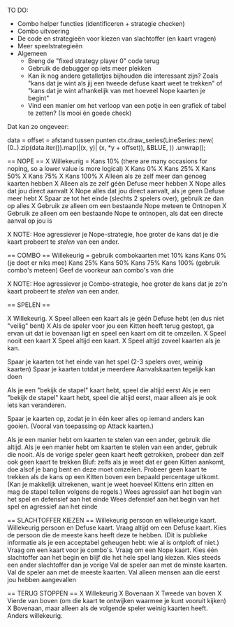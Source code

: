 TO DO:
* Combo helper functies (identificeren + strategie checken)
* Combo uitvoering
* De code en strategieën voor kiezen van slachtoffer (en kaart vragen)
* Meer speelstrategieën
* Algemeen
  * Breng de "fixed strategy player 0" code terug
  * Gebruik de debugger op iets meer plekken
  * Kan ik nog andere getalletjes bijhouden die interessant zijn? Zoals "kans dat je wint als jij een tweede defuse kaart weet te trekken" of "kans dat je wint afhankelijk van met hoeveel Nope kaarten je begint"
  * Vind een manier om het verloop van een potje in een grafiek of tabel te zetten? (Is mooi én goede check)

Dat kan zo ongeveer:

data = <lijst met hoeveel kaarten elke speler in deze ronde had>
offset = afstand tussen punten
ctx.draw_series(LineSeries::new(
    (0..).zip(data.iter()).map(|(x, y)| (x, *y + offset)),
    &BLUE,
))
.unwrap();


== NOPE ==
X Willekeurig = Kans 10% (there are many occasions for noping, so a lower value is more logical)
X Kans 0%
X Kans 25%
X Kans 50%
X Kans 75%
X Kans 100%
X Alleen als ze zelf meer dan genoeg kaarten hebben
X Alleen als ze zelf géén Defuse meer hebben
X Nope alles dat jou direct aanvalt
X Nope alles dat jou direct aanvalt, als je geen Defuse meer hebt
X Spaar ze tot het einde (slechts 2 spelers over), gebruik ze dan op alles
X Gebruik ze alleen om een bestaande Nope meteen te Ontnopen
X Gebruik ze alleen om een bestaande Nope te ontnopen, als dat een directe aanval op jou is

X NOTE: Hoe agressiever je Nope-strategie, hoe groter de kans dat je die kaart probeert te _stelen_ van een ander.

== COMBO ==
Willekeurig = gebruik combokaarten met 10% kans
Kans 0% (je doet er niks mee)
Kans 25%
Kans 50%
Kans 75%
Kans 100% (gebruik combo's meteen)
Geef de voorkeur aan combo's van drie

X NOTE: Hoe agressiever je Combo-strategie, hoe groter de kans dat je zo'n kaart probeert te _stelen_ van een ander.

== SPELEN == 

X Willekeurig.
X Speel alleen een kaart als je géén Defuse hebt (en dus niet "veilig" bent)
X Als de speler voor jou een Kitten heeft terug gestopt, ga ervan uit dat ie bovenaan ligt en speel een kaart om dit te omzeilen.
X Speel nooit een kaart
X Speel altijd een kaart.
X Speel altijd zoveel kaarten als je kan.

Spaar je kaarten tot het einde van het spel (2-3 spelers over, weinig kaarten)
Spaar je kaarten totdat je meerdere Aanvalskaarten tegelijk kan doen

Als je een "bekijk de stapel" kaart hebt, speel die altijd eerst
Als je een "bekijk de stapel" kaart hebt, speel die altijd eerst, maar alleen als je ook iets kan veranderen.


Spaar je kaarten op, zodat je in één keer alles op iemand anders kan gooien. (Vooral van toepassing op Attack kaarten.)

Als je een manier hebt om kaarten te stelen van een ander, gebruik die altijd.
Als je een manier hebt om kaarten te stelen van een ander, gebruik die nooit.
Als de vorige speler geen kaart heeft getrokken, probeer dan zelf ook geen kaart te trekken
Bluf: zelfs als je weet dat er geen Kitten aankomt, doe alsof je bang bent en deze moet omzeilen.
Probeer geen kaart te trekken als de kans op een Kitten boven een bepaald percentage uitkomt. (Kan je makkelijk uitrekenen, want je weet hoeveel Kittens erin zitten en mag de stapel tellen volgens de regels.)
Wees agressief aan het begin van het spel en defensief aan het einde
Wees defensief aan het begin van het spel en agressief aan het einde

== SLACHTOFFER KIEZEN ==
Willekeurig persoon en willekeurige kaart.
Willekeurig persoon en Defuse kaart.
Vraag altijd om een Defuse kaart. Kies de persoon die de meeste kans heeft deze te hebben. (Dit is publieke informatie als je een acceptabel geheugen hebt: wie al is ontploft of niet.)
Vraag om een kaart voor je combo's.
Vraag om een Nope kaart.
Kies één slachtoffer aan het begin en blijf die het hele spel lang kiezen.
Kies steeds een ander slachtoffer dan je vorige
Val de speler aan met de minste kaarten.
Val de speler aan met de meeste kaarten.
Val alleen mensen aan die eerst jou hebben aangevallen

== TERUG STOPPEN ==
X Willekeurig
X Bovenaan
X Tweede van boven
X Vierde van boven (om die kaart te ontwijken waarmee je kunt vooruit kijken)
X Bovenaan, maar alleen als de volgende speler weinig kaarten heeft. Anders willekeurig.